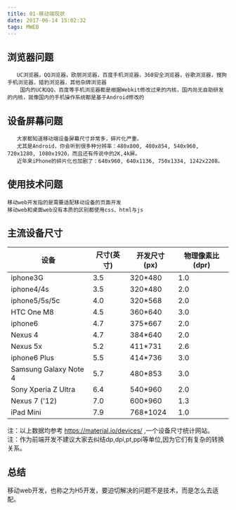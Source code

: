 ```yaml
---
title: 01-移动端现状
date: 2017-06-14 15:02:32
tags: MWEB
---
```


## 浏览器问题

```
   UC浏览器，QQ浏览器，欧朋浏览器，百度手机浏览器，360安全浏览器，谷歌浏览器，搜狗手机浏览器，猎豹浏览器，其他杂牌浏览器
    国内的UC和QQ，百度等手机浏览器都是根据Webkit修改过来的内核，国内尚无自助研发的内核，就像国内的手机操作系统都是基于Android修改的
```

## 设备屏幕问题

```
   大家都知道移动端设备屏幕尺寸非常多，碎片化严重。
   尤其是Android，你会听到很多种分辨率：480x800, 480x854, 540x960, 720x1280, 1080x1920，而且还有传说中的2K,4k屏。
   近年来iPhone的碎片化也加剧了：640x960, 640x1136, 750x1334, 1242x2208。
```

## 使用技术问题

```
移动web开发指的是需要适配移动设备的页面开发
移动web和桌面web没有本质的区别都使用css、html与js
```

## 主流设备尺寸

| 设备                    | 尺寸(英寸) | 开发尺寸(px) | 物理像素比(dpr) |
| --------------------- | ------ | -------- | ---------- |
| iphone3G              | 3.5    | 320*480  | 1.0        |
| iphone4/4s            | 3.5    | 320*480  | 2.0        |
| iphone5/5s/5c         | 4.0    | 320*568  | 2.0        |
| HTC One M8            | 4.5    | 360*640  | 3.0        |
| iphone6               | 4.7    | 375*667  | 2.0        |
| Nexus 4               | 4.7    | 384*640  | 2.0        |
| Nexus 5x              | 5.2    | 411*731  | 2.6        |
| iphone6 Plus          | 5.5    | 414*736  | 3.0        |
| Samsung Galaxy Note 4 | 5.7    | 480*853  | 3.0        |
| Sony Xperia Z Ultra   | 6.4    | 540*960  | 2.0        |
| Nexus 7 ('12)         | 7.0    | 600*960  | 1.3        |
| iPad Mini             | 7.9    | 768*1024 | 1.0        |

注：以上数据均参考 https://material.io/devices/ ,一个设备尺寸统计网站。  
注：作为前端开发不建议大家去纠结dp,dpi,pt,ppi等单位,因为它们有复杂的转换关系。

## 总结

移动web开发，也称之为H5开发，要迫切解决的问题不是技术，而是怎么去适配。